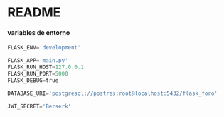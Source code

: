 # README

#### variables de entorno
```python
FLASK_ENV='development'

FLASK_APP='main.py'
FLASK_RUN_HOST=127.0.0.1
FLASK_RUN_PORT=5000
FLASK_DEBUG=true

DATABASE_URI='postgresql://postres:root@localhost:5432/flask_foro'

JWT_SECRET='Berserk'
```
